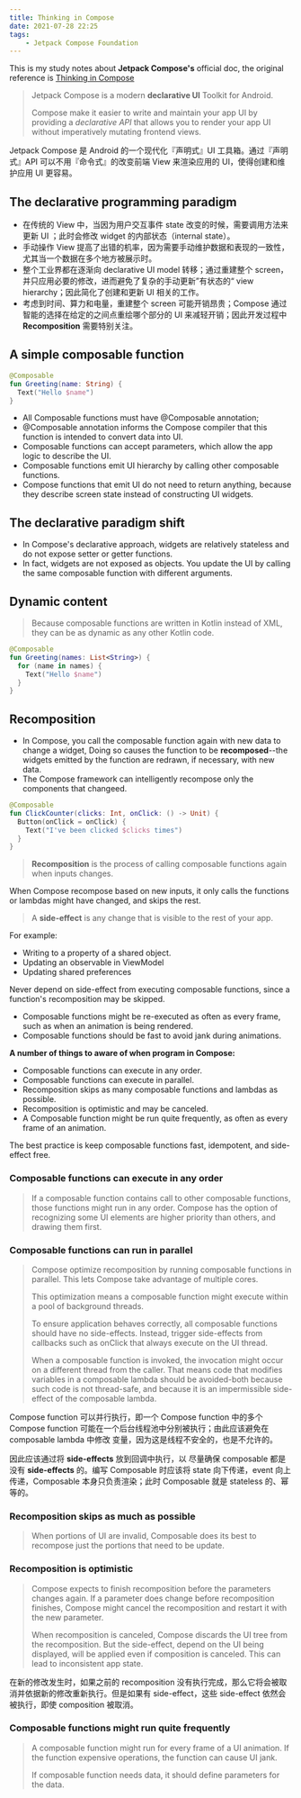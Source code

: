 ```yaml
---
title: Thinking in Compose
date: 2021-07-28 22:25
tags: 
    - Jetpack Compose Foundation
---
```


This is my study notes about **Jetpack Compose's** official doc, the original reference is [Thinking in Compose](https://developer.android.com/jetpack/compose/mental-model)

> Jetpack Compose is a modern **declarative UI** Toolkit for Android.
>
> Compose make it easier to write and maintain your app UI by providing a *declarative API* that allows you to render your app UI without imperatively mutating frontend views.

Jetpack Compose 是 Android 的一个现代化『声明式』UI 工具箱。通过『声明式』API 可以不用『命令式』的改变前端 View 来渲染应用的 UI，使得创建和维护应用 UI 更容易。

## The declarative programming paradigm

- 在传统的 View 中，当因为用户交互事件 state 改变的时候，需要调用方法来更新 UI ；此时会修改 widget 的内部状态（internal state）。
- 手动操作 View 提高了出错的机率，因为需要手动维护数据和表现的一致性，尤其当一个数据在多个地方被展示时。
- 整个工业界都在逐渐向 declarative UI model 转移；通过重建整个 screen，并只应用必要的修改，进而避免了复杂的手动更新”有状态的“ view hierarchy；因此简化了创建和更新 UI 相关的工作。
- 考虑到时间、算力和电量，重建整个 screen 可能开销昂贵；Compose 通过智能的选择在给定的之间点重绘哪个部分的 UI 来减轻开销；因此开发过程中 **Recomposition** 需要特别关注。

## A simple composable function

```kotlin
@Composable
fun Greeting(name: String) {
  Text("Hello $name")
}
```

- All Composable functions must have @Composable annotation;
- @Composable annotation informs the Compose compiler that this function is intended to convert data into UI.
- Composable functions can accept parameters, which allow the app logic to describe the UI.
- Composable functions emit UI hierarchy by calling other composable functions.
- Compose functions that emit UI do not need to return anything, because they describe screen state instead of constructing UI widgets.

## The declarative paradigm shift

- In Compose's declarative approach, widgets are relatively stateless and do not expose setter or getter functions.
- In fact, widgets are not exposed as objects. You update the UI by calling the same composable function with different arguments.

## Dynamic content

> Because composable functions are written in Kotlin instead of XML, they can be as dynamic as any other Kotlin code.

```kotlin
@Composable
fun Greeting(names: List<String>) {
  for (name in names) {
    Text("Hello $name")
  }
}
```

## Recomposition

- In Compose, you call the composable function again with new data to change a widget, Doing so causes the function to be **recomposed**--the widgets emitted by the function are  redrawn, if necessary, with new data.
- The Compose framework can intelligently recompose only the components that changeed.

```kotlin
@Composable
fun ClickCounter(clicks: Int, onClick: () -> Unit) {
  Button(onClick = onClick) {
    Text("I've been clicked $clicks times")
  }
}
```

> **Recomposition** is the process of calling composable functions again when inputs changes.

When Compose recompose based on new inputs, it only calls the functions or lambdas might have changed, and skips the rest.

> A **side-effect** is any change that is visible to the rest of your app.

For example:

- Writing to a property of a shared object.
- Updating an observable in ViewModel
- Updating shared preferences

Never depend on side-effect from executing composable functions, since a function's recomposition may be skipped.

- Composable functions might be re-executed as often as every frame, such as when an animation is being rendered.
- Composable functions should be fast to avoid jank during animations.

**A number of things to aware of when program in Compose:**

- Composable functions can execute in any order.
- Composable functions can execute in parallel.
- Recomposition skips as many composable functions and lambdas as possible.
- Recomposition is optimistic and may be canceled.
- A Composable function might be run quite frequently, as often as every frame of an animation.

The best practice is keep composable functions fast, idempotent, and side-effect free.

### Composable functions can execute in any order

> If a composable function contains call to other composable functions, those functions might run in any order. Compose has the option of recognizing some UI elements are higher priority than others, and drawing them first.

### Composable functions can run in parallel

> Compose optimize recomposition by running composable functions in parallel. This lets Compose take advantage of multiple cores. 
>
> This optimization means a composable function might execute within a pool of background threads.
>
> To ensure application behaves correctly, all composable functions should have no side-effects. Instead, trigger side-effects from callbacks such as onClick that always execute on the UI thread.
>
> When a composable function is invoked, the invocation might occur on a different thread from the caller. That means code that modifies variables in a composable lambda should be avoided-both because such code is not thread-safe, and because it is an impermissible side-effect of the composable lambda.

Compose function 可以并行执行，即一个 Compose function 中的多个 Compose function 可能在一个后台线程池中分别被执行；由此应该避免在 composable lambda 中修改 变量，因为这是线程不安全的，也是不允许的。

因此应该通过将 **side-effects** 放到回调中执行，以 尽量确保 composable 都是没有 **side-effects** 的。编写 Composable 时应该将 state  向下传递，event 向上传递，Composable 本身只负责渲染；此时 Composable 就是 stateless 的、幂等的。

### Recomposition skips as much as possible

> When portions of UI are invalid, Composable does its best to recompose just the portions that need to be update.

### Recomposition is optimistic

> Compose expects to finish recomposition before the parameters changes again. If a parameter does change before recomposition finishes, Compose might cancel the recomposition and restart it with the new parameter.
>
> When recomposition is canceled, Compose discards the UI tree from the recomposition. But the side-effect, depend on the UI being displayed, will be applied even if composition is canceled. This can lead to inconsistent app state.

在新的修改发生时，如果之前的 recomposition 没有执行完成，那么它将会被取消并依据新的修改重新执行。但是如果有 side-effect，这些 side-effect 依然会被执行，即使 composition 被取消。

### Composable functions might run quite frequently

> A composable function might run for every frame of a UI animation. If the function expensive operations, the function can cause UI jank.
>
> If composable function needs data, it should define parameters for the data.